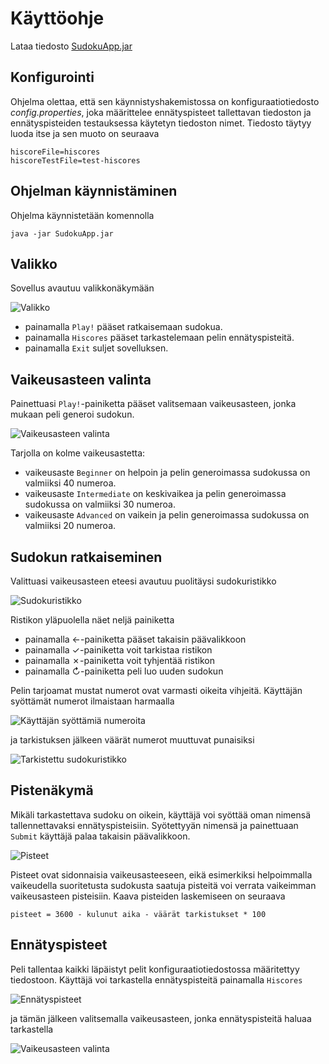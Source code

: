 # Käyttöohje

Lataa tiedosto [SudokuApp.jar](https://github.com/osekeranen/ot-harjoitustyo/releases/tag/v1.1)

## Konfigurointi

Ohjelma olettaa, että sen käynnistyshakemistossa on konfiguraatiotiedosto *config.properties*, joka määrittelee ennätyspisteet tallettavan tiedoston ja ennätyspisteiden testauksessa käytetyn tiedoston nimet. Tiedosto täytyy luoda itse ja sen muoto on seuraava

```
hiscoreFile=hiscores
hiscoreTestFile=test-hiscores
```

## Ohjelman käynnistäminen

Ohjelma käynnistetään komennolla

```
java -jar SudokuApp.jar
```

## Valikko

Sovellus avautuu valikkonäkymään

![Valikko](images/menu.png)

* painamalla `Play!` pääset ratkaisemaan sudokua.
* painamalla `Hiscores` pääset tarkastelemaan pelin ennätyspisteitä.
* painamalla `Exit` suljet sovelluksen.

## Vaikeusasteen valinta

Painettuasi `Play!`-painiketta pääset valitsemaan vaikeusasteen, jonka mukaan peli generoi sudokun.

![Vaikeusasteen valinta](images/difficulty-selection.png)

Tarjolla on kolme vaikeusastetta:

* vaikeusaste `Beginner` on helpoin ja pelin generoimassa sudokussa on valmiiksi 40 numeroa.
* vaikeusaste `Intermediate` on keskivaikea ja pelin generoimassa sudokussa on valmiiksi 30 numeroa.
* vaikeusaste `Advanced` on vaikein ja pelin generoimassa sudokussa on valmiiksi 20 numeroa.

## Sudokun ratkaiseminen

Valittuasi vaikeusasteen eteesi avautuu puolitäysi sudokuristikko

![Sudokuristikko](images/puzzle.png)

Ristikon yläpuolella näet neljä painiketta

* painamalla &#8592;-painiketta pääset takaisin päävalikkoon
* painamalla &#10003;-painiketta voit tarkistaa ristikon
* painamalla &#10007;-painiketta voit tyhjentää ristikon
* painamalla &#8635;-painiketta peli luo uuden sudokun

Pelin tarjoamat mustat numerot ovat varmasti oikeita vihjeitä. Käyttäjän syöttämät numerot ilmaistaan harmaalla

![Käyttäjän syöttämiä numeroita](images/puzzle-grey.png)

ja tarkistuksen jälkeen väärät numerot muuttuvat punaisiksi

![Tarkistettu sudokuristikko](images/puzzle-red.png)

## Pistenäkymä

Mikäli tarkastettava sudoku on oikein, käyttäjä voi syöttää oman nimensä tallennettavaksi ennätyspisteisiin. Syötettyyän nimensä ja painettuaan `Submit` käyttäjä palaa takaisin päävalikkoon.

![Pisteet](images/after-game-report.png)

Pisteet ovat sidonnaisia vaikeusasteeseen, eikä esimerkiksi helpoimmalla vaikeudella suoritetusta sudokusta saatuja pisteitä voi verrata vaikeimman vaikeusasteen pisteisiin. Kaava pisteiden laskemiseen on seuraava

```
pisteet = 3600 - kulunut aika - väärät tarkistukset * 100
```

## Ennätyspisteet

Peli tallentaa kaikki läpäistyt pelit konfiguraatiotiedostossa määritettyy tiedostoon. Käyttäjä voi tarkastella ennätyspisteitä painamalla `Hiscores`

![Ennätyspisteet](images/hiscores.png)

ja tämän jälkeen valitsemalla vaikeusasteen, jonka ennätyspisteitä haluaa tarkastella

![Vaikeusasteen valinta](images/hiscores-beginner.png)
